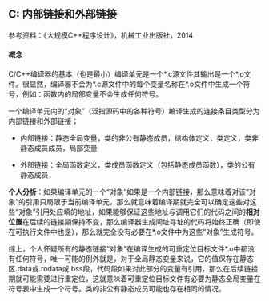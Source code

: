 ## C:  内部链接和外部链接

参考资料：《大规模C++程序设计》，机械工业出版社，2014

#### 概念

C/C++编译器的基本（也是最小）编译单元是一个\*.c源文件其输出是一个\*.o文件。很显然，编译器不会为\*.c源文件中的每个变量名称在\*.o文件中生成一个符号，例如：函数内的局部变量不会生成任何符号。

一个编译单元内的“对象”（泛指源码中的各种符号）编译生成的连接条目类型分为内部链接和外部链接；

* 内部链接：静态全局变量，类的非公有静态成员，结构体定义，类定义，类非静态成员成员，局部变量

* 外部链接：全局函数定义，类成员函数定义（包括静态成员函数），类的公有静态成员，

**个人分析**：如果编译单元的一个“对象”如果是一个内部链接，那么意味着对该“对象”的引用只局限于当前编译单元，那么就意味着编译期就完全可以确定这些对这些“对象”引用处应填的地址，如果能够保证这些地址与调用它们的代码之间的**相对位置**在后续的链接期保持不变，那么编译器生成间址寻址的代码将始终正确（即使在可执行文件中也是），那么就完全没有必要在\*.o文件中为这些“对象”生成符号。

综上，个人怀疑所有的静态链接“对象”在编译生成的可重定位目标文件\*.o中都没有任何符号，唯一可能的例外就是，对于全局静态变量来说，它的值保存在静态区.data或.rodata或.bss段，代码段如果对此部分的变量有引用，那么在后续链接期就可能需要进行重定位，这就意味着可重定位目标文件有必要为静态全局变量在符号表中生成一个符号。类的非公有静态成员可能也存在相同的情况。
